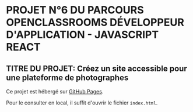 # PROJET N°6 DU PARCOURS OPENCLASSROOMS DÉVELOPPEUR D'APPLICATION - JAVASCRIPT REACT 

## TITRE DU PROJET: Créez un site accessible pour une plateforme de photographes

Ce projet est hébergé sur [GitHub Pages](https://rbrahier17.github.io/RaphaelBrahier_6_14022022/).

Pour le consulter en local, il suffit d'ouvrir le fichier `index.html`.

